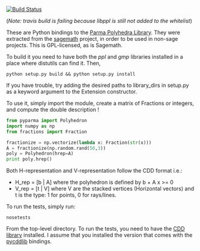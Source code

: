 [![Build Status](https://travis-ci.org/haudren/pyparma.svg?branch=topic/travis)](https://travis-ci.org/haudren/pyparma)

(_Note: travis build is failing because libppl is still not added to the whitelist_)

These are Python bindings to the [Parma Polyhedra Library][1].
They were extracted from the [sagemath][2] project, in order to be used in non-sage projects.
This is GPL-licensed, as is Sagemath.

To build it you need to have both the *ppl* and *gmp* libraries installed in a
place where distutils can find it. Then,
```
python setup.py build && python setup.py install
```
If you have trouble, try adding the desired paths to library_dirs in setup.py
as a keyword argument to the Extension constructor.

To use it, simply import the module, create a matrix of Fractions or integers,
and compute the double description !
```python
from pyparma import Polyhedron
import numpy as np
from fractions import Fraction

fractionize = np.vectorize(lambda x: Fraction(str(x)))
A = fractionize(np.random.rand(50,3))
poly = Polyhedron(hrep=A)
print poly.hrep()
```

Both H-representation and V-representation follow the CDD format i.e.:

- H_rep = [b | A] where the polyhedron is defined by b + A x >= 0
- V_rep = [t | V] where V are the stacked vertices (Horizontal vectors) and
t is the type: 1 for points, 0 for rays/lines.

To run the tests, simply run:
```
nosetests
```
From the top-level directory. To run the tests, you need to have the [CDD library][3]
installed. I assume that you installed the version that comes with the [pycddlib][4]
bindings.

[1]: http://bugseng.com/products/ppl/
[2]: http://www.sagemath.org/
[3]: http://www.inf.ethz.ch/personal/fukudak/cdd_home/
[4]: https://pypi.python.org/pypi/pycddlib/
